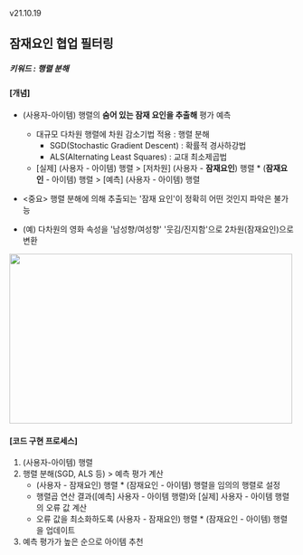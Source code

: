 v21.10.19

## 잠재요인 협업 필터링
##### 키워드 : 행렬 분해


#### [개념]
- (사용자-아이템) 행렬의 **숨어 있는 잠재 요인을 추출해** 평가 예측
   - 대규모 다차원 행렬에 차원 감소기법 적용  : 행렬 분해
     - SGD(Stochastic Gradient Descent) : 확률적 경사하강법
     - ALS(Alternating Least Squares) : 교대 최소제곱법      
   - [실제] (사용자 - 아이템) 행렬 > [저차원] (사용자 - **잠재요인**) 행렬 * (**잠재요인** - 아이템) 행렬 > [예측] (사용자 - 아이템) 행렬

- <중요> 행렬 분해에 의해 추출되는 '잠재 요인'이 정확히 어떤 것인지 파악은 불가능

- (예) 다차원의 영화 속성을 '남성향/여성향' '웃김/진지함'으로 2차원(잠재요인)으로 변환 

<img src="https://user-images.githubusercontent.com/75558808/137860750-a6772e5d-5c19-4062-9e21-0a55404ffbfe.png"  width="500" height="300"/>



#### [코드 구현 프로세스]

1. (사용자-아이템) 행렬
2. 행렬 분해(SGD, ALS 등) > 예측 평가 계산
    - (사용자 - 잠재요인) 행렬 * (잠재요인 - 아이템) 행렬을 임의의 행렬로 설정
    - 행렬곱 연산 결과([예측] 사용자 - 아이템 행렬)와 [실제] 사용자 - 아이템 행렬의 오류 값 계산
    - 오류 값을 최소화하도록 (사용자 - 잠재요인) 행렬 * (잠재요인 - 아이템) 행렬을 업데이트
3. 예측 평가가 높은 순으로 아이템 추천
